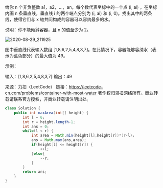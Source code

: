 给你 n 个非负整数 a1，a2，...，an，每个数代表坐标中的一个点 (i, ai) 。在坐标内画 n 条垂直线，垂直线 i 的两个端点分别为 (i, ai) 和 (i, 0)。找出其中的两条线，使得它们与 x 轴共同构成的容器可以容纳最多的水。

说明：你不能倾斜容器，且 n 的值至少为 2。

 ![2020-08-29_211925](http://cdn.qingtianblog.com/pic/2020/08/29/2020-08-29_211925.png)



图中垂直线代表输入数组 [1,8,6,2,5,4,8,3,7]。在此情况下，容器能够容纳水（表示为蓝色部分）的最大值为 49。

 

示例：

输入：[1,8,6,2,5,4,8,3,7]
输出：49

来源：力扣（LeetCode）
链接：https://leetcode-cn.com/problems/container-with-most-water
著作权归领扣网络所有。商业转载请联系官方授权，非商业转载请注明出处。

```java
class Solution {
    public int maxArea(int[] height) {
        int l = 0;
        int r = height.length-1;
        int ans = 0;
        while(l < r) {
            int area = Math.min(height[l],height[r])*(r-l);
            ans = Math.max(ans,area);
            if(height[l] <= height[r]) {
                ++l;
            }else{
                --r;
            }
        }
        return ans;
    }
}
```

